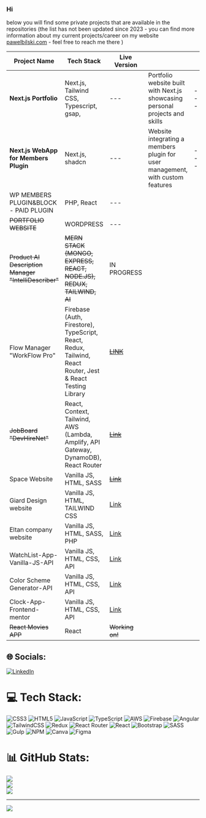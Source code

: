 ### Hi 









below you will find some private projects that are available in the repositories (the list has not been updated since 2023 - you can find more information about my current projects/career on my website [pawelbilski.com](https:/pawelbilski.com)   - feel free to reach me there )

| Project Name                  | Tech Stack                      | Live Version |   |  |   |   |   | Repo |
|-------------------------------|---------------------------------|--------------|---|---|---|---|---|------|
| **Next.js Portfolio**                      | Next.js, Tailwind CSS, Typescript, gsap,  | ---        | Portfolio website built with Next.js showcasing personal projects and skills | ---      | ---      | ---       |
| **Next.js WebApp for Members Plugin**     | Next.js, shadcn   | ---        | Website integrating a members plugin for user management, with custom features | ---      | ---      | ---       |
|  WP MEMBERS PLUGIN&BLOCK - PAID PLUGIN          | PHP, React | ---  |   |   |   |   |   | --| 
|  ~~PORTFOLIO WEBSITE~~         | WORDPRESS | ---  |   |   |   |   |   | --| 
| ~~Product AI Description Manager "IntelliDescriber"~~          | ~~MERN STACK (MONGO, EXPRESS, REACT, NODE.JS), REDUX, TAILWIND, AI~~   | IN PROGRESS   |   |   |   |   |   | IN PROGRESS | 
| Flow Manager "WorkFlow Pro"          | Firebase (Auth, Firestore), TypeScript, React, Redux, Tailwind, React Router, Jest & React Testing Library   | ~~[LINK](https://bilecky.github.io/workflow-pro-app/)~~    |   |   |   |   |   | ~~[Link](https://github.com/bilecky/workflow-pro-app)~~ |
| ~~JobBoard "DevHireNet"~~          | React, Context, Tailwind, AWS (Lambda, Amplify, API Gateway, DynamoDB), React Router  | ~~[Link](https://bilecky.github.io/devhirenet/)~~    |   |   |   |   |   | ~~[Link](https://github.com/bilecky/DevHireNet)~~|
| Space Website             | Vanilla JS, HTML, SASS          | ~~[Link](https://bilecky.github.io/Space-Website-Layout/)~~       |   |   |   |   |   | [Link](https://github.com/bilecky/Space-Website-Layout) |
| Giard Design website         | Vanilla JS, HTML, TAILWIND CSS        |      [Link](https://bilecky.github.io/Giard-Design-website/ )                              |   |   |   |   |   | [Link](https://github.com/bilecky/Giard-Design-website) |
| Eltan company website         | Vanilla JS, HTML, SASS, PHP         | [Link](https://eltan.com.pl/)                                  |   |   |   |   |   | [Link](https://github.com/bilecky/StronaEltan) |
| WatchList-App-Vanilla-JS-API  | Vanilla JS, HTML, CSS, API           | [Link](https://bilecky.github.io/WatchList-App-Vanilla-JS-API/index.html)  |    |   |   |   |   | [Link](https://github.com/bilecky/WatchList-App-Vanilla-JS-API) |
| Color Scheme Generator-API    | Vanilla JS, HTML, CSS, API           | [Link](https://bilecky.github.io/Color-Scheme-Generator-API/)  |   |   |   |   |   | [Link](https://github.com/bilecky/Color-Scheme-Generator-API) |
| Clock-App-Frontend-mentor   | Vanilla JS, HTML, CSS, API           | [Link](https://bilecky.github.io/Clock-App-Frontend-mentor/)  |   |   |   |   |   |[Link](https://github.com/bilecky/Clock-App-Frontend-mentor) |
| ~~React Movies APP~~              | React                           | ~~Working on!~~  |    |   |   |   |   | [Link](https://github.com/bilecky/react-fs-app)|


## 🌐 Socials:
[![LinkedIn](https://img.shields.io/badge/LinkedIn-%230077B5.svg?logo=linkedin&logoColor=white)](https://linkedin.com/in/paweł-bilski-54b709a4/) 

# 💻 Tech Stack:
![CSS3](https://img.shields.io/badge/css3-%231572B6.svg?style=for-the-badge&logo=css3&logoColor=white) ![HTML5](https://img.shields.io/badge/html5-%23E34F26.svg?style=for-the-badge&logo=html5&logoColor=white) ![JavaScript](https://img.shields.io/badge/javascript-%23323330.svg?style=for-the-badge&logo=javascript&logoColor=%23F7DF1E) ![TypeScript](https://img.shields.io/badge/typescript-%23007ACC.svg?style=for-the-badge&logo=typescript&logoColor=white) ![AWS](https://img.shields.io/badge/AWS-%23FF9900.svg?style=for-the-badge&logo=amazon-aws&logoColor=white) ![Firebase](https://img.shields.io/badge/firebase-%23039BE5.svg?style=for-the-badge&logo=firebase) ![Angular](https://img.shields.io/badge/angular-%23DD0031.svg?style=for-the-badge&logo=angular&logoColor=white) ![TailwindCSS](https://img.shields.io/badge/tailwindcss-%2338B2AC.svg?style=for-the-badge&logo=tailwind-css&logoColor=white) ![Redux](https://img.shields.io/badge/redux-%23593d88.svg?style=for-the-badge&logo=redux&logoColor=white) ![React Router](https://img.shields.io/badge/React_Router-CA4245?style=for-the-badge&logo=react-router&logoColor=white) ![React](https://img.shields.io/badge/react-%2320232a.svg?style=for-the-badge&logo=react&logoColor=%2361DAFB) 
![Bootstrap](https://img.shields.io/badge/bootstrap-%23563D7C.svg?style=for-the-badge&logo=bootstrap&logoColor=white)
![SASS](https://img.shields.io/badge/SASS-hotpink.svg?style=for-the-badge&logo=SASS&logoColor=white) ![Gulp](https://img.shields.io/badge/GULP-%23CF4647.svg?style=for-the-badge&logo=gulp&logoColor=white) ![NPM](https://img.shields.io/badge/NPM-%23000000.svg?style=for-the-badge&logo=npm&logoColor=white) ![Canva](https://img.shields.io/badge/Canva-%2300C4CC.svg?style=for-the-badge&logo=Canva&logoColor=white) 	![Figma](https://img.shields.io/badge/figma-%23F24E1E.svg?style=for-the-badge&logo=figma&logoColor=white)
# 📊 GitHub Stats:
![](https://github-readme-stats.vercel.app/api?username=bilecky&theme=dark&hide_border=false&include_all_commits=false&count_private=false)<br/>
![](https://github-readme-streak-stats.herokuapp.com/?user=bilecky&theme=dark&hide_border=false)<br/>
![](https://github-readme-stats.vercel.app/api/top-langs/?username=bilecky&theme=dark&hide_border=false&include_all_commits=false&count_private=false&layout=compact)

---
[![](https://visitcount.itsvg.in/api?id=bilecky&icon=0&color=0)](https://visitcount.itsvg.in)

<!-- Proudly created with GPRM ( https://gprm.itsvg.in ) -->
